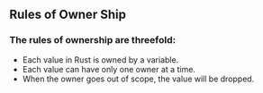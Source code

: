## Rules of Owner Ship
### The rules of ownership are threefold:

- Each value in Rust is owned by a variable.
- Each value can have only one owner at a time.
- When the owner goes out of scope, the value will be dropped.